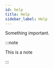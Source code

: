 ```yaml
---
id: help
title: Help
sidebar_label: Help
---
```


Something important.

:::note

This is a note

:::
